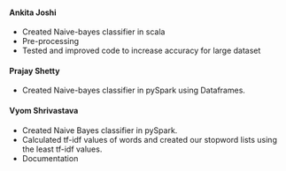 #### Ankita Joshi
* Created Naive-bayes classifier in scala
* Pre-processing
* Tested and improved code to increase accuracy for large dataset

#### Prajay Shetty
* Created Naive-bayes classifier in pySpark using Dataframes.

#### Vyom Shrivastava
* Created Naive Bayes classifier in pySpark.
* Calculated tf-idf values of words and created our stopword lists using the least tf-idf values.
* Documentation
